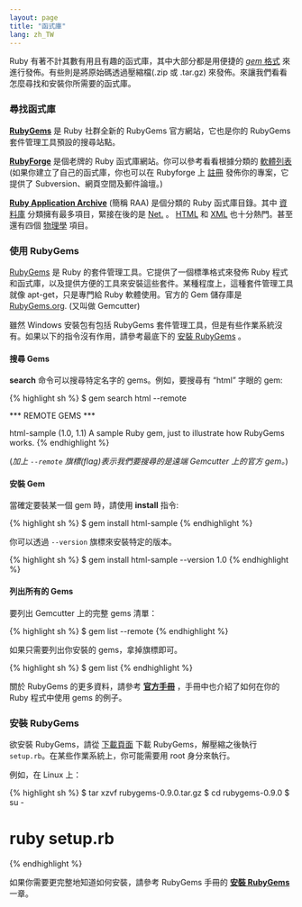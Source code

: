 ```yaml
---
layout: page
title: "函式庫"
lang: zh_TW
---
```


Ruby 有著不計其數有用且有趣的函式庫，其中大部分都是用便捷的 [*gem* 格式][1] 來進行發佈。有些則是將原始碼透過壓縮檔(.zip
或 .tar.gz) 來發佈。來讓我們看看怎麼尋找和安裝你所需要的函式庫。

### 尋找函式庫

[**RubyGems**][2] 是 Ruby 社群全新的 RubyGems 官方網站，它也是你的 RubyGems
套件管理工具預設的搜尋站點。

[**RubyForge**][3] 是個老牌的 Ruby 函式庫網站。你可以參考看看根據分類的 [軟體列表][4]
(如果你建立了自己的函式庫，你也可以在 Rubyforge 上 [註冊][5] 發佈你的專案，它提供了
Subversion、網頁空間及郵件論壇。)

[**Ruby Application Archive**][6] (簡稱 RAA) 是個分類的 Ruby 函式庫目錄。其中 [資料庫][7]
分類擁有最多項目，緊接在後的是 [Net.][8] 。 [HTML][9] 和 [XML][10] 也十分熱門。甚至還有四個 [物理學][11]
項目。

### 使用 RubyGems

[RubyGems][1] 是 Ruby 的套件管理工具。它提供了一個標準格式來發佈 Ruby
程式和函式庫，以及提供方便的工具來安裝這些套件。某種程度上，這種套件管理工具就像 apt-get，只是專門給 Ruby 軟體使用。官方的 Gem
儲存庫是 [RubyGems.org][12]. (又叫做 Gemcutter)

雖然 Windows 安裝包有包括 RubyGems 套件管理工具，但是有些作業系統沒有。如果以下的指令沒有作用，請參考最底下的 [安裝
RubyGems](#installing-rubygems) 。

#### 搜尋 Gems

**search** 命令可以搜尋特定名字的 gems。例如，要搜尋有 “html” 字眼的 gem:

{% highlight sh %}
$ gem search html --remote

 *** REMOTE GEMS ***

 html-sample (1.0, 1.1)
    A sample Ruby gem, just to illustrate how RubyGems works.
{% endhighlight %}

(*加上 `--remote` 旗標(flag)表示我們要搜尋的是遠端 Gemcutter 上的官方 gem。*)

#### 安裝 Gem

當確定要裝某一個 gem 時，請使用 **install** 指令:

{% highlight sh %}
$ gem install html-sample
{% endhighlight %}

你可以透過 `--version` 旗標來安裝特定的版本。

{% highlight sh %}
$ gem install html-sample --version 1.0
{% endhighlight %}

#### 列出所有的 Gems

要列出 Gemcutter 上的完整 gems 清單：

{% highlight sh %}
$ gem list --remote
{% endhighlight %}

如果只需要列出你安裝的 gems，拿掉旗標即可。

{% highlight sh %}
$ gem list
{% endhighlight %}

關於 RubyGems 的更多資料，請參考 [**官方手冊**][13] ，手冊中也介紹了如何在你的 Ruby 程式中使用 gems 的例子。

### 安裝 RubyGems

欲安裝 RubyGems，請從 [下載頁面][14] 下載 RubyGems，解壓縮之後執行
`setup.rb`。在某些作業系統上，你可能需要用 root 身分來執行。

例如，在 Linux 上：

{% highlight sh %}
$ tar xzvf rubygems-0.9.0.tar.gz
$ cd rubygems-0.9.0
$ su -
# ruby setup.rb
{% endhighlight %}

如果你需要更完整地知道如何安裝，請參考 RubyGems 手冊的 [**安裝 RubyGems**][15] 一章。



[1]: http://docs.rubygems.org 
[2]: http://rubygems.org/ 
[3]: http://rubyforge.org/ 
[4]: http://rubyforge.org/softwaremap/trove_list.php 
[5]: http://rubyforge.org/register/ 
[6]: http://raa.ruby-lang.org/ 
[7]: http://raa.ruby-lang.org/cat.rhtml?category_major=Library;category_minor=Database 
[8]: http://raa.ruby-lang.org/cat.rhtml?category_major=Library;category_minor=Net 
[9]: http://raa.ruby-lang.org/cat.rhtml?category_major=Library;category_minor=HTML 
[10]: http://raa.ruby-lang.org/cat.rhtml?category_major=Library;category_minor=XML 
[11]: http://raa.ruby-lang.org/cat.rhtml?category_major=Library;category_minor=Physics 
[12]: http://rubygems.org 
[13]: http://rubygems.org/read/chapter/1 
[14]: http://rubygems.org/pages/download 
[15]: http://rubygems.org/read/chapter/3 
